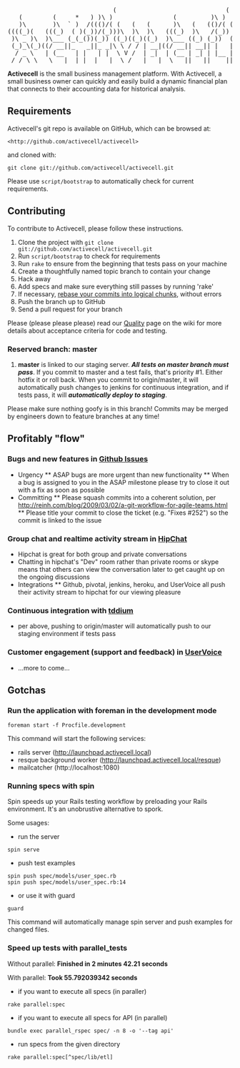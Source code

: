 <pre>
	                        (                             (     (     
   (        (     *   ) )\ )                (         )\ )  )\ )  
   )\       )\  ` )  /((()/( (   (   (      )\   (   (()/( (()/(  
((((_)(   (((_)  ( )(_))/(_)))\  )\  )\   (((_)  )\   /(_)) /(_)) 
 )\ _ )\  )\___ (_(_())(_)) ((_)((_)((_)  )\___ ((_) (_))  (_))   
 (_)_\(_)((/ __||_   _||_ _|\ \ / / | __|((/ __|| __|| |   | |    
  / _ \   | (__   | |   | |  \ V /  | _|  | (__ | _| | |__ | |__  
 /_/ \_\   \___|  |_|  |___|  \_/   |___|  \___||___||____||____| 
</pre>

**Activecell** is the small business management platform. With Activecell, a small business owner can quickly and easily build a dynamic financial plan that connects to their accounting data for historical analysis. 

## Requirements

Activecell's git repo is available on GitHub, which can be browsed at:

    <http://github.com/activecell/activecell>

and cloned with:

    git clone git://github.com/activecell/activecell.git

Please use `script/bootstrap` to automatically check for current requirements.

## Contributing

To contribute to Activecell, please follow these instructions.

1. Clone the project with `git clone git://github.com/activecell/activecell.git`
1. Run `script/bootstrap` to check for requirements
1. Run `rake` to ensure from the beginning that tests pass on your machine
1. Create a thoughtfully named topic branch to contain your change
1. Hack away
1. Add specs and make sure everything still passes by running 'rake'
1. If necessary, [rebase your commits into logical chunks](https://help.github.com/articles/interactive-rebase), without errors
1. Push the branch up to GitHub
1. Send a pull request for your branch

Please (please please please) read our [Quality](https://github.com/profitably/active_cell/wiki/Quality) page on the wiki for more details about acceptance criteria for code and testing.

### Reserved branch: master

1. **master** is linked to our staging server. _**All tests on master branch must pass**_. If you commit to master and a test fails, that's priority #1. Either hotfix it or roll back. When you commit to origin/master, it will automatically push changes to jenkins for continuous integration, and if tests pass, it will _**automatically deploy to staging**_.

Please make sure nothing goofy is in this branch! Commits may be merged by engineers down to feature branches at any time!

## Profitably "flow"

### Bugs and new features in [Github Issues](https://github.com/activecell/activecell/issues) 

* Urgency
** ASAP bugs are more urgent than new functionality
** When a bug is assigned to you in the ASAP milestone please try to close it out with a fix as soon as possible
* Committing
** Please squash commits into a coherent solution, per <http://reinh.com/blog/2009/03/02/a-git-workflow-for-agile-teams.html>
** Please title your commit to close the ticket (e.g. "Fixes #252") so the commit is linked to the issue

### Group chat and realtime activity stream in [HipChat](https://profitably.hipchat.com/home)

* Hipchat is great for both group and private conversations
* Chatting in hipchat's "Dev" room rather than private rooms or skype means that others can view the conversation later to get caught up on the ongoing discussions
* Integrations
** Github, pivotal, jenkins, heroku, and UserVoice all push their activity stream to hipchat for our viewing pleasure

### Continuous integration with [tddium](https://www.tddium.com)

* per above, pushing to origin/master will automatically push to our staging environment if tests pass

### Customer engagement (support and feedback) in [UserVoice](http://feedback.profitably.com/)

* ...more to come...

## Gotchas

### Run the application with foreman in the development mode

```
foreman start -f Procfile.development
```

This command will start the following services:

* rails server (http://launchpad.activecell.local)
* resque background worker (http://launchpad.activecell.local/resque)
* mailcatcher (http://localhost:1080)

### Running specs with spin

Spin speeds up your Rails testing workflow by preloading your Rails environment. It's an unobrustive alternative to spork.

Some usages:

* run the server

```
spin serve
```

* push test examples

```
spin push spec/models/user_spec.rb
spin push spec/models/user_spec.rb:14
```

* or use it with guard

```
guard
```

This command will automatically manage spin server and push examples for changed files.

### Speed up tests with parallel_tests

Without parallel: **Finished in 2 minutes 42.21 seconds**

With parallel: **Took 55.792039342 seconds**

* if you want to execute all specs (in paraller)

```
rake parallel:spec
```

* if you want to execute all specs for API (in parallel)

```
bundle exec parallel_rspec spec/ -n 8 -o '--tag api'
```

* run specs from the given directory

```
rake parallel:spec[^spec/lib/etl]
```
